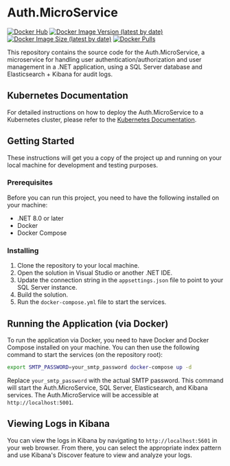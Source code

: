# Auth.MicroService

[![Docker Hub](https://img.shields.io/badge/Docker%20Hub-Auth.MicroService-blue)](https://hub.docker.com/r/duartefernandes/auth-microservice)
[![Docker Image Version (latest by date)](https://img.shields.io/docker/v/duartefernandes/auth-microservice?label=version)](https://hub.docker.com/r/duartefernandes/auth-microservice)
[![Docker Image Size (latest by date)](https://img.shields.io/docker/image-size/duartefernandes/auth-microservice?label=size)](https://hub.docker.com/r/duartefernandes/auth-microservice)
[![Docker Pulls](https://img.shields.io/docker/pulls/duartefernandes/auth-microservice)](https://hub.docker.com/r/duartefernandes/auth-microservice)

This repository contains the source code for the Auth.MicroService, a microservice for handling user authentication/authorization and user management in a .NET application, using a SQL Server database and Elasticsearch + Kibana for audit logs.

## Kubernetes Documentation

For detailed instructions on how to deploy the Auth.MicroService to a Kubernetes cluster, please refer to the [Kubernetes Documentation](KUBERNETES.md).


## Getting Started

These instructions will get you a copy of the project up and running on your local machine for development and testing purposes.

### Prerequisites

Before you can run this project, you need to have the following installed on your machine:

- .NET 8.0 or later
- Docker
- Docker Compose

### Installing

1. Clone the repository to your local machine.
2. Open the solution in Visual Studio or another .NET IDE.
3. Update the connection string in the `appsettings.json` file to point to your SQL Server instance.
4. Build the solution.
5. Run the `docker-compose.yml` file to start the services.

## Running the Application (via Docker)

To run the application via Docker, you need to have Docker and Docker Compose installed on your machine. You can then use the following command to start the services (on the repository root):

```bash
export SMTP_PASSWORD=your_smtp_password docker-compose up -d
```

Replace `your_smtp_password` with the actual SMTP password.
This command will start the Auth.MicroService, SQL Server, Elasticsearch, and Kibana services. The Auth.MicroService will be accessible at `http://localhost:5001`.

## Viewing Logs in Kibana

You can view the logs in Kibana by navigating to `http://localhost:5601` in your web browser. From there, you can select the appropriate index pattern and use Kibana's Discover feature to view and analyze your logs.
